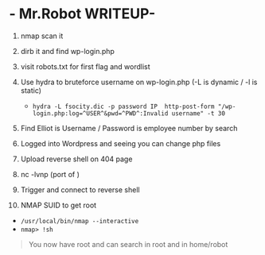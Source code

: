 # - Mr.Robot WRITEUP- #

1. nmap scan it
2. dirb it and find wp-login.php
3. visit robots.txt for first flag and wordlist
4. Use hydra to bruteforce username on wp-login.php (-L is dynamic / -l is static)
    - `hydra -L fsocity.dic -p password IP  http-post-form "/wp-login.php:log=^USER^&pwd=^PWD^:Invalid username" -t 30`

5. Find Elliot is Username / Password is employee number by search
6. Logged into Wordpress and seeing you can change php files
7. Upload reverse shell on 404 page
8. nc -lvnp (port of )

9. Trigger and connect to reverse shell

10. NMAP SUID to get root
- `/usr/local/bin/nmap --interactive`
- `nmap> !sh`

> You now have root and can search in root and in home/robot 
